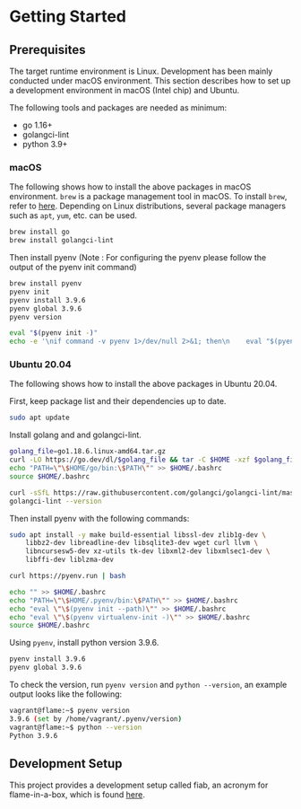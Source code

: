 # Getting Started

## Prerequisites

The target runtime environment is Linux. Development has been mainly conducted under macOS environment. This section describes how to set up a development environment in macOS (Intel chip) and Ubuntu.

The following tools and packages are needed as minimum:
- go 1.16+
- golangci-lint
- python 3.9+

### macOS
The following shows how to install the above packages in macOS environment.
`brew` is a package management tool in macOS. To install `brew`, refer to [here](https://docs.brew.sh/Installation).
Depending on Linux distributions, several package managers such as `apt`, `yum`, etc. can be used.

```bash
brew install go
brew install golangci-lint
```
Then install pyenv (Note : For configuring the pyenv please follow the output of the pyenv init command)
```bash
brew install pyenv
pyenv init
pyenv install 3.9.6
pyenv global 3.9.6
pyenv version

eval "$(pyenv init -)"
echo -e '\nif command -v pyenv 1>/dev/null 2>&1; then\n    eval "$(pyenv init -)"\nfi' >> ~/.bash_profile
```

### Ubuntu 20.04
The following shows how to install the above packages in Ubuntu 20.04.

First, keep package list and their dependencies up to date.
```bash
sudo apt update
```

Install golang and and golangci-lint.
```bash
golang_file=go1.18.6.linux-amd64.tar.gz
curl -LO https://go.dev/dl/$golang_file && tar -C $HOME -xzf $golang_file
echo "PATH=\"\$HOME/go/bin:\$PATH\"" >> $HOME/.bashrc
source $HOME/.bashrc

curl -sSfL https://raw.githubusercontent.com/golangci/golangci-lint/master/install.sh | sh -s -- -b $(go env GOPATH)/bin v1.49.0
golangci-lint --version
```

Then install pyenv with the following commands:
```bash
sudo apt install -y make build-essential libssl-dev zlib1g-dev \
    libbz2-dev libreadline-dev libsqlite3-dev wget curl llvm \
    libncursesw5-dev xz-utils tk-dev libxml2-dev libxmlsec1-dev \
    libffi-dev liblzma-dev

curl https://pyenv.run | bash

echo "" >> $HOME/.bashrc
echo "PATH=\"\$HOME/.pyenv/bin:\$PATH\"" >> $HOME/.bashrc
echo "eval \"\$(pyenv init --path)\"" >> $HOME/.bashrc
echo "eval \"\$(pyenv virtualenv-init -)\"" >> $HOME/.bashrc
source $HOME/.bashrc
```

Using `pyenv`, install python version 3.9.6.
```bash
pyenv install 3.9.6
pyenv global 3.9.6
```
To check the version, run `pyenv version` and `python --version`, an example output looks like the following:
```bash
vagrant@flame:~$ pyenv version
3.9.6 (set by /home/vagrant/.pyenv/version)
vagrant@flame:~$ python --version
Python 3.9.6
```

## Development Setup

This project provides a development setup called fiab, an acronym for flame-in-a-box, which is found [here](03-fiab.md).
